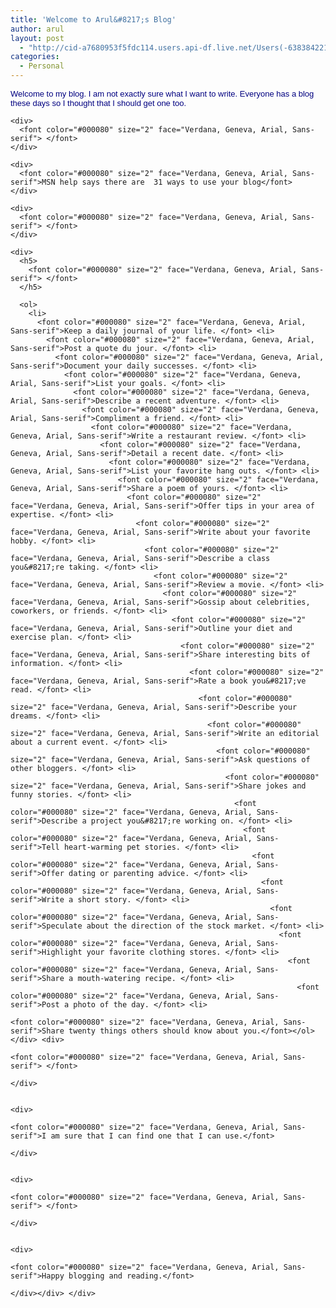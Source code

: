 ```yaml
---
title: 'Welcome to Arul&#8217;s Blog'
author: arul
layout: post
  - "http://cid-a7680953f5fdc114.users.api-df.live.net/Users(-6383842215583694572)/Blogs('A7680953F5FDC114!113')/Entries('A7680953F5FDC114!457')?authkey=NzXxYOsM*PI%24"
categories:
  - Personal
---
```

<div id="msgcns!A7680953F5FDC114!457" class="bvMsg">
  <div>
    <div>
      <font color="#000080" size="2" face="Verdana, Geneva, Arial, Sans-serif">Welcome to my blog. I am not exactly sure what I want to write. Everyone has a blog these days so I thought that I should get one too. </font>
    </div>
    
    <div>
      <font color="#000080" size="2" face="Verdana, Geneva, Arial, Sans-serif"> </font>
    </div>
    
    <div>
      <font color="#000080" size="2" face="Verdana, Geneva, Arial, Sans-serif">MSN help says there are  31 ways to use your blog</font>
    </div>
    
    <div>
      <font color="#000080" size="2" face="Verdana, Geneva, Arial, Sans-serif"> </font>
    </div>
    
    <div>
      <h5>
        <font color="#000080" size="2" face="Verdana, Geneva, Arial, Sans-serif"> </font>
      </h5>
      
      <ol>
        <li>
          <font color="#000080" size="2" face="Verdana, Geneva, Arial, Sans-serif">Keep a daily journal of your life. </font> <li>
            <font color="#000080" size="2" face="Verdana, Geneva, Arial, Sans-serif">Post a quote du jour. </font> <li>
              <font color="#000080" size="2" face="Verdana, Geneva, Arial, Sans-serif">Document your daily successes. </font> <li>
                <font color="#000080" size="2" face="Verdana, Geneva, Arial, Sans-serif">List your goals. </font> <li>
                  <font color="#000080" size="2" face="Verdana, Geneva, Arial, Sans-serif">Describe a recent adventure. </font> <li>
                    <font color="#000080" size="2" face="Verdana, Geneva, Arial, Sans-serif">Compliment a friend. </font> <li>
                      <font color="#000080" size="2" face="Verdana, Geneva, Arial, Sans-serif">Write a restaurant review. </font> <li>
                        <font color="#000080" size="2" face="Verdana, Geneva, Arial, Sans-serif">Detail a recent date. </font> <li>
                          <font color="#000080" size="2" face="Verdana, Geneva, Arial, Sans-serif">List your favorite hang outs. </font> <li>
                            <font color="#000080" size="2" face="Verdana, Geneva, Arial, Sans-serif">Share a poem of yours. </font> <li>
                              <font color="#000080" size="2" face="Verdana, Geneva, Arial, Sans-serif">Offer tips in your area of expertise. </font> <li>
                                <font color="#000080" size="2" face="Verdana, Geneva, Arial, Sans-serif">Write about your favorite hobby. </font> <li>
                                  <font color="#000080" size="2" face="Verdana, Geneva, Arial, Sans-serif">Describe a class you&#8217;re taking. </font> <li>
                                    <font color="#000080" size="2" face="Verdana, Geneva, Arial, Sans-serif">Review a movie. </font> <li>
                                      <font color="#000080" size="2" face="Verdana, Geneva, Arial, Sans-serif">Gossip about celebrities, coworkers, or friends. </font> <li>
                                        <font color="#000080" size="2" face="Verdana, Geneva, Arial, Sans-serif">Outline your diet and exercise plan. </font> <li>
                                          <font color="#000080" size="2" face="Verdana, Geneva, Arial, Sans-serif">Share interesting bits of information. </font> <li>
                                            <font color="#000080" size="2" face="Verdana, Geneva, Arial, Sans-serif">Rate a book you&#8217;ve read. </font> <li>
                                              <font color="#000080" size="2" face="Verdana, Geneva, Arial, Sans-serif">Describe your dreams. </font> <li>
                                                <font color="#000080" size="2" face="Verdana, Geneva, Arial, Sans-serif">Write an editorial about a current event. </font> <li>
                                                  <font color="#000080" size="2" face="Verdana, Geneva, Arial, Sans-serif">Ask questions of other bloggers. </font> <li>
                                                    <font color="#000080" size="2" face="Verdana, Geneva, Arial, Sans-serif">Share jokes and funny stories. </font> <li>
                                                      <font color="#000080" size="2" face="Verdana, Geneva, Arial, Sans-serif">Describe a project you&#8217;re working on. </font> <li>
                                                        <font color="#000080" size="2" face="Verdana, Geneva, Arial, Sans-serif">Tell heart-warming pet stories. </font> <li>
                                                          <font color="#000080" size="2" face="Verdana, Geneva, Arial, Sans-serif">Offer dating or parenting advice. </font> <li>
                                                            <font color="#000080" size="2" face="Verdana, Geneva, Arial, Sans-serif">Write a short story. </font> <li>
                                                              <font color="#000080" size="2" face="Verdana, Geneva, Arial, Sans-serif">Speculate about the direction of the stock market. </font> <li>
                                                                <font color="#000080" size="2" face="Verdana, Geneva, Arial, Sans-serif">Highlight your favorite clothing stores. </font> <li>
                                                                  <font color="#000080" size="2" face="Verdana, Geneva, Arial, Sans-serif">Share a mouth-watering recipe. </font> <li>
                                                                    <font color="#000080" size="2" face="Verdana, Geneva, Arial, Sans-serif">Post a photo of the day. </font> <li>
                                                                      <font color="#000080" size="2" face="Verdana, Geneva, Arial, Sans-serif">Share twenty things others should know about you.</font></ol> </div> <div>
                                                                        <font color="#000080" size="2" face="Verdana, Geneva, Arial, Sans-serif"> </font>
                                                                      </div>
                                                                      
                                                                      <div>
                                                                        <font color="#000080" size="2" face="Verdana, Geneva, Arial, Sans-serif">I am sure that I can find one that I can use.</font>
                                                                      </div>
                                                                      
                                                                      <div>
                                                                        <font color="#000080" size="2" face="Verdana, Geneva, Arial, Sans-serif"> </font>
                                                                      </div>
                                                                      
                                                                      <div>
                                                                        <font color="#000080" size="2" face="Verdana, Geneva, Arial, Sans-serif">Happy blogging and reading.</font>
                                                                      </div></div> </div>
